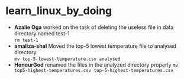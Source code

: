 # learn_linux_by_doing
- **Azalie Oga** worked on the task of deleting the useless file in data directory named test-1  
```rm test-1```  
- **amaliza-shal** Moved the top-5 lowest temperature file to analysed directory  
```mv top-5-lowest-temperature.csv analysed``` 
- **HonourGod** renamed the files in the analyzed directory properly
```mv top5-highest-temperatures.csv top-5-highest-temperatures.csv```  
